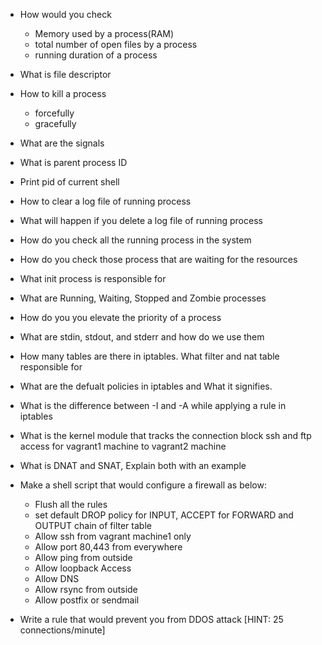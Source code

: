 * How would you check

    - Memory used by a process(RAM)
    - total number of open files by a process
    - running duration of a process

* What is file descriptor

* How to kill a process

    - forcefully
    - gracefully

* What are the signals

* What is parent process ID

* Print pid of current shell

* How to clear a log file of running process

* What will happen if you delete a log file of running process

* How do you check all the running process in the system

* How do you check those process that are waiting for the resources

* What init process is responsible for

* What are Running, Waiting, Stopped and Zombie processes

* How do you you elevate the priority of a process

* What are stdin, stdout, and stderr and how do we use them

* How many tables are there in iptables. What filter and nat table responsible for

* What are the defualt policies in iptables and What it signifies.

* What is the difference between -I and -A while applying a rule in iptables

* What is the kernel module that tracks the connection block ssh and ftp access for vagrant1 machine to vagrant2
   machine

* What is DNAT and SNAT, Explain both with an example

* Make a shell script that would configure a firewall as below:

   - Flush all the rules
   - set default DROP policy for INPUT, ACCEPT for FORWARD and OUTPUT chain of filter table
   - Allow ssh from vagrant machine1 only
   - Allow port 80,443 from everywhere
   - Allow ping from outside
   - Allow loopback Access
   - Allow DNS
   - Allow rsync from outside
   - Allow postfix or sendmail
   
* Write a rule that would prevent you from DDOS attack [HINT: 25 connections/minute]
